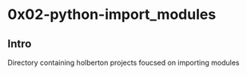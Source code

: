 # 0x02-python-import_modules

## Intro

Directory containing holberton projects foucsed on importing modules